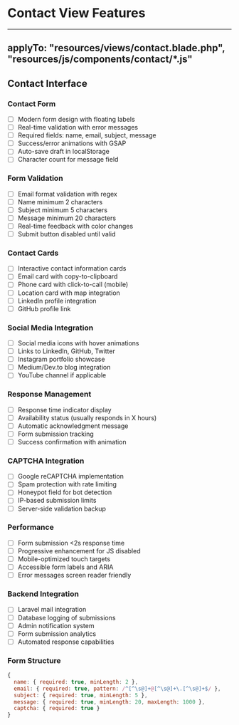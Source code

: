 # Contact View Features

---
applyTo: "resources/views/contact.blade.php", "resources/js/components/contact/*.js"
---

## Contact Interface

### Contact Form
- [ ] Modern form design with floating labels
- [ ] Real-time validation with error messages
- [ ] Required fields: name, email, subject, message
- [ ] Success/error animations with GSAP
- [ ] Auto-save draft in localStorage
- [ ] Character count for message field

### Form Validation
- [ ] Email format validation with regex
- [ ] Name minimum 2 characters
- [ ] Subject minimum 5 characters
- [ ] Message minimum 20 characters
- [ ] Real-time feedback with color changes
- [ ] Submit button disabled until valid

### Contact Cards
- [ ] Interactive contact information cards
- [ ] Email card with copy-to-clipboard
- [ ] Phone card with click-to-call (mobile)
- [ ] Location card with map integration
- [ ] LinkedIn profile integration
- [ ] GitHub profile link

### Social Media Integration
- [ ] Social media icons with hover animations
- [ ] Links to LinkedIn, GitHub, Twitter
- [ ] Instagram portfolio showcase
- [ ] Medium/Dev.to blog integration
- [ ] YouTube channel if applicable

### Response Management
- [ ] Response time indicator display
- [ ] Availability status (usually responds in X hours)
- [ ] Automatic acknowledgment message
- [ ] Form submission tracking
- [ ] Success confirmation with animation

### CAPTCHA Integration
- [ ] Google reCAPTCHA implementation
- [ ] Spam protection with rate limiting
- [ ] Honeypot field for bot detection
- [ ] IP-based submission limits
- [ ] Server-side validation backup

### Performance
- [ ] Form submission <2s response time
- [ ] Progressive enhancement for JS disabled
- [ ] Mobile-optimized touch targets
- [ ] Accessible form labels and ARIA
- [ ] Error messages screen reader friendly

### Backend Integration
- [ ] Laravel mail integration
- [ ] Database logging of submissions
- [ ] Admin notification system
- [ ] Form submission analytics
- [ ] Automated response capabilities

### Form Structure
```javascript
{
  name: { required: true, minLength: 2 },
  email: { required: true, pattern: /^[^\s@]+@[^\s@]+\.[^\s@]+$/ },
  subject: { required: true, minLength: 5 },
  message: { required: true, minLength: 20, maxLength: 1000 },
  captcha: { required: true }
}
```